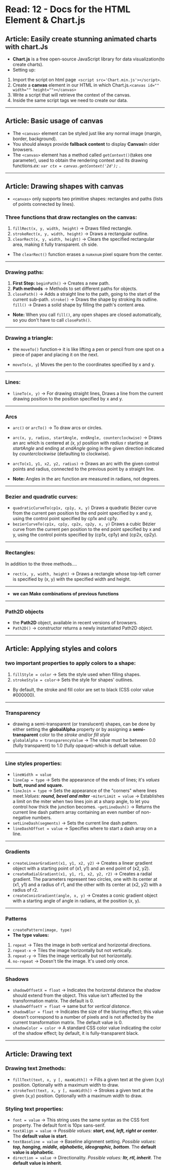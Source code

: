 # Read: 12 - Docs for the HTML <canvas> Element & Chart.js

## Article: Easily create stunning animated charts with chart.Js
- **Chart.js**   is a free open-source JavaScript library for data visualization(to create charts).
- Setting up:
1. Import the script on html page` <script src='Chart.min.js'></script>`.
2. Create a **canvas** element in our HTML in which Chart.js.`<canvas id="" width="" height=""></canvas>`
3. Write a script that will retrieve the context of the canvas.
4. Inside the same script tags we need to create our data.
---
## Article: Basic usage of canvas
- The `<canvas>` element can be styled just like any normal image (margin, border, background).
- You should always provide **fallback content** to display **Canvas**In older browsers.
-  The `<canvas>` element has a method called `getContext()`(takes one parameter), used to obtain the rendering context and its drawing functions.*ex: `var ctx = canvas.getContext('2d');`* .
---
## Article: Drawing shapes with canvas
-  `<canvas>` only supports two primitive shapes: rectangles and paths (lists of points connected by lines). 
### Three functions that draw rectangles on the canvas:
1. `fillRect(x, y, width, height)` -> Draws filled rectangle.
2. `strokeRect(x, y, width, height)` -> Draws a rectangular outline.
3. `clearRect(x, y, width, height)` -> Clears the specified rectangular area, making it fully transparent.
ch side. 
- The `clearRect()` function  erases a `numxnum` pixel square from the center.
---
### Drawing paths:
1. **First Step:** `beginPath()` -> Creates a new path. 
2. **Path methods** -> Methods to set different paths for objects.
3. `closePath()` ->  Adds a straight line to the path, going to the start of the current sub-path.
`stroke()` -> Draws the shape by stroking its outline.
`fill()` -> Draws a solid shape by filling the path's content area.
- **Note:** When you call `fill()`, any open shapes are closed automatically, so you don't have to call `closePath()`. 
---
### Drawing a triangle:
- the `moveTo()` function-> it is like lifting a pen or pencil from one spot on a piece of paper and placing it on the next.

- `moveTo(x, y`) Moves the pen to the coordinates specified by x and y.
---
### Lines:
- `lineTo(x, y)` -> For drawing straight lines, Draws a line from the current drawing position to the position specified by x and y.
---
### Arcs
- `arc()` or `arcTo()` -> To draw arcs or circles.
- `arc(x, y, radius, startAngle, endAngle, counterclockwise)` ->
Draws an arc which is centered at *(x, y)* position with *radius* r starting at *startAngle* and ending at *endAngle* going in the given direction indicated by *counterclockwise* (defaulting to clockwise).
- `arcTo(x1, y1, x2, y2, radius)` -> 
Draws an arc with the given control points and radius, connected to the previous point by a straight line.

- **Note:** Angles in the arc function are measured in radians, not degrees. 
---
### Bezier and quadratic curves:  

- `quadraticCurveTo(cp1x, cp1y, x, y)`
Draws a quadratic Bézier curve from the current pen position to the end point specified by x and y, using the control point specified by cp1x and cp1y.
- `bezierCurveTo(cp1x, cp1y, cp2x, cp2y, x, y)`
Draws a cubic Bézier curve from the current pen position to the end point specified by x and y, using the control points specified by (cp1x, cp1y) and (cp2x, cp2y).
--- 
### Rectangles:
In addition to the three methods....

- `rect(x, y, width, height)` ->
Draws a rectangle whose top-left corner is specified by (x, y) with the specified width and height.
---
- **we can Make combinations of previous functions**
---
### Path2D objects
- the **Path2D** object, available in recent versions of browsers.
- `Path2D()` -> constructor returns a newly instantiated Path2D object.
---
## Article: Applying styles and colors
### two important properties to apply colors to a shape:
1. `fillStyle = color` -> Sets the style used when filling shapes.
2. `strokeStyle = color`-> Sets the style for shapes' outlines.
- By default, the stroke and fill color are set to black (CSS color value #000000).
---
### Transparency
- drawing a semi-transparent (or translucent) shapes, can be done by either setting the **globalAlpha** property or by assigning a **semi-transparent** color to the *stroke and/or fill style*
- `globalAlpha = transparencyValue` -> The value must be between 0.0 (fully transparent) to 1.0 (fully opaque)-which is defualt value. 
---
### Line styles properties:
- `lineWidth = value`
- `lineCap = type` -> Sets the appearance of the ends of lines; it's *values* **butt, round and square.**
- `lineJoin = type` -> Sets the appearance of the "corners" where lines meet.*Values: **round, bevel and miter***
-`miterLimit = value` -> Establishes a limit on the miter when two lines join at a sharp angle, to let you control how thick the junction becomes.
-`getLineDash()` -> Returns the current line dash pattern array containing an even number of non-negative numbers.
- `setLineDash(segments)` -> Sets the current line dash pattern.
- `lineDashOffset = value` -> Specifies where to start a dash array on a line.
---
### Gradients
- `createLinearGradient(x1, y1, x2, y2)` -> Creates a linear gradient object with a starting point of (x1, y1) and an end point of (x2, y2).
- `createRadialGradient(x1, y1, r1, x2, y2, r2)` -> Creates a radial gradient. The parameters represent two circles, one with its center at (x1, y1) and a radius of r1, and the other with its center at (x2, y2) with a radius of r2.
- `createConicGradient(angle, x, y)` -> Creates a conic gradient object with a starting angle of angle in radians, at the position (x, y).
---
### Patterns
- `createPattern(image, type)`
- **The type values:**
1. `repeat` -> Tiles the image in both vertical and horizontal directions.
2. `repeat-x` -> Tiles the image horizontally but not vertically.
3. `repeat-y` -> Tiles the image vertically but not horizontally.
4. `no-repeat` -> Doesn't tile the image. It's used only once.
---
### Shadows
- `shadowOffsetX = float` -> Indicates the horizontal distance the shadow should extend from the object. This value isn't affected by the transformation matrix. The default is 0.
- `shadowOffsetY = float` -> same but for *vertical distance*.
- `shadowBlur = float` -> Indicates the size of the blurring effect; this value doesn't correspond to a number of pixels and is not affected by the current transformation matrix. The default value is 0.
- `shadowColor = color` -> A standard CSS color value indicating the color of the shadow effect; by default, it is fully-transparent black.
---
## Article: Drawing text
### Drawing text 2methods:
- `fillText(text, x, y [, maxWidth])` -> Fills a given text at the given (x,y) position. Optionally with a maximum width to draw.
- `strokeText(text, x, y [, maxWidth])` -> Strokes a given text at the given (x,y) position. Optionally with a maximum width to draw.
### Styling text properties:
- `font = value` -> This string uses the same syntax as the CSS font property. The default font is 10px sans-serif.
- `textAlign = value` -> *Possible values: **start, end, left, right or center***. The **default value is start**.
- `textBaseline = value` -> Baseline alignment setting. *Possible values: **top, hanging, middle, alphabetic, ideographic, bottom***. The **default value is alphabetic**.
- `direction = value` -> Directionality. *Possible values: **ltr, rtl, inherit***. The **default value is inherit**.

